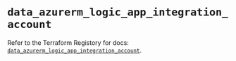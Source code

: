 # `data_azurerm_logic_app_integration_account`

Refer to the Terraform Registory for docs: [`data_azurerm_logic_app_integration_account`](https://registry.terraform.io/providers/hashicorp/azurerm/3.67.0/docs/data-sources/logic_app_integration_account).
